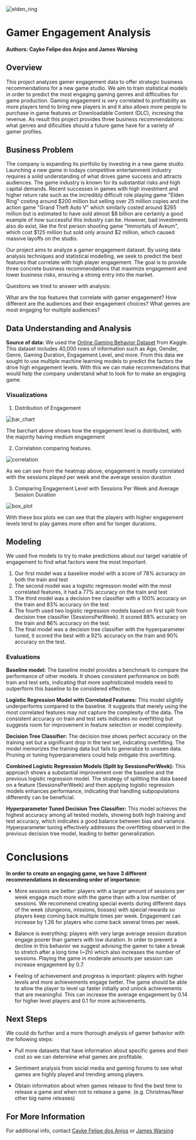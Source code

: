 ![elden_ring](images/eldenring.jpg)
# Gamer Engagement Analysis
#### Authors: Cayke Felipe dos Anjos and James Warsing
## Overview
This project analyzes gamer engagement data to offer strategic business recommendations for a new game studio. We aim to train statistical models in order to predict the most engaging gaming genres and difficulties for game production. Gaming engagement is very correlated to profitability as more players tend to bring new players in and it also allows more people to purchase in game features or Downloadable Content (DLC), incresing the revenue. As result this project provides three business recommendations: what genres and dificulties should a future game have for a variety of gamer profiles.

## Business Problem
The company is expanding its portfolio by investing in a new game studio. Launching a new game in todays competitive entertainment industry requires a solid understanding of what drives game success and attracts audiences. The game industry is known for its substantial risks and high capital demands. Recent successes in games with high investment and higher return rate such as the incredibly difficult role playing game "Elden Ring" costing around $200 million but selling over 25 million copies and the action game "Grand Theft Auto V" which similarly costed around $265 million but is estimated to have sold almost $8 billion are certainly a good example of how successful this industry can be. However, bad investments also do exist, like the first person shooting game "Immortals of Aveum", which cost $125 million but sold only around $2 million, which caused massive layoffs on the studio.

Our project aims to analyze a gamer engagement dataset. By using data analysis techniques and statistical modelling, we seek to predict the best features that correlate with high player engagement. The goal is to provide three concrete business recommendations that maximize engagement and lower business risks, ensuring a strong entry into the market.

Questions we tried to answer with analysis:

What are the top features that correlate with gamer engagement?
How different are the audiences and their engagement choices?
What genres are most engaging for multiple audiences?

## Data Understanding and Analysis
__Source of data:__ We used the [Online Gaming Behavior Dataset](https://www.kaggle.com/datasets/rabieelkharoua/predict-online-gaming-behavior-dataset) from Kaggle. This dataset includes 40,000 rows of information such as Age, Gender, Genre, Gaming Duration, Engagement Level, and more. From this data we sought to use multiple machine learning models to predict the factors the drive high engagement levels. With this we can make recommendations that would help the company understand what to look for to make an engaging game.

### Visualizations
1. Distribution of Engagement

![bar_chart](images/bar%20chart.png)

The barchart above shows how the engagement level is distributed, with the majority having medium engagement

2. Correlation comparing features.

![correlation](images/correlation.png)

As we can see from the heatmap above, engagement is mostly correlated with the sessions played per week and the average session duration

3. Comparing Engagement Level with Sessions Per Week and Average Session Duration

![box_plot](images/box%20plot.png)

With these box plots we can see that the players with higher engagement levels tend to play games more often and for longer durations.

## Modeling
We used five models to try to make predictions about our target variable of engagement to find what factors were the most important.

1. Our first model was a baseline model with a score of 78% accuracy on both the train and test
2. The second model was a logistic regression model with the most correlated features, it had a 77% accuracy on the train and test
3. The third model was a decision tree classifier with a 100% accuracy on the train and 83% accuracy on the test
4. The fourth used two logistic regression models based on first split from decision tree classifier (SessionsPerWeek). It scored 88% accuracy on the train and 86% accuracy on the test.
5. The final model was a decision tree classifier with the hyperparameter tuned, it scored the best with a 92% accuracy on the train and 90% accuracy on the test.
### Evaluations
__Baseline model:__ The baseline model provides a benchmark to compare the performance of other models. It shows consistent performance on both train and test sets, indicating that more sophisticated models need to outperform this baseline to be considered effective.

__Logistic Regression Model with Correlated Features:__ This model slightly underperforms compared to the baseline. It suggests that merely using the most correlated features may not capture the complexity of the data. The consistent accuracy on train and test sets indicates no overfitting but suggests room for improvement in feature selection or model complexity.

__Decision Tree Classifier:__ The decision tree shows perfect accuracy on the training set but a significant drop in the test set, indicating overfitting. The model memorizes the training data but fails to generalize to unseen data. Pruning or tuning hyperparameters could help mitigate this overfitting.

__Combined Logistic Regression Models (Split by SessionsPerWeek):__ This approach shows a substantial improvement over the baseline and the previous logistic regression model. The strategy of splitting the data based on a feature (SessionsPerWeek) and then applying logistic regression models enhances performance, indicating that handling subpopulations differently can be beneficial.

__Hyperparameter Tuned Decision Tree Classifier:__ This model achieves the highest accuracy among all tested models, showing both high training and test accuracy, which indicates a good balance between bias and variance. Hyperparameter tuning effectively addresses the overfitting observed in the previous decision tree model, leading to better generalization.

# Conclusions

__In order to create an engaging game, we have 3 different recommendations in descending order of importance:__
- More sessions are better: players with a larger amount of sessions per week engage much more with the game than with a low number of sessions. We recommend creating special events during different days of the week (dungeons, missions, bosses) with special rewards so players keep coming back multiple times per week. Engagement can increase by 1.26 for players who come back several times per week.

  
- Balance is everything: players with very large average session duration engage poorer than gamers with low duration. In order to prevent a decline in this behavior we suggest advising the gamer to take a break to stretch after a long time (~2h) which also increases the number of sessions. Playing the game in moderate amounts per session can increase engagement by 0.7.

- Feeling of achievement and progress is important: players with higher levels and more achievements engage better. The game should be able to allow the player to level up faster initially and unlock achievements that are meaningful. This can increase the average engagement by 0.14 for higher level players and 0.1 for more achievements.

## Next Steps
We could do further and a more thorough analysis of gamer behavior with the following steps:

- Pull more datasets that have information about specific games and their cost so we can determine what games are profitable.

- Sentiment analysis from social media and gaming forums to see what games are highly played and trending among players.

- Obtain information about when games release to find the best time to release a game and when not to release a game. (e.g. Christmas/Near other big name releases)

## For More Information

For additional info, contact [Cayke Felipe dos Anjos]() or [James Warsing](www.linkedin.com/in/jameswarsing)

